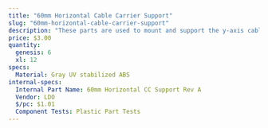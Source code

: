 ```yaml
---
title: "60mm Horizontal Cable Carrier Support"
slug: "60mm-horizontal-cable-carrier-support"
description: "These parts are used to mount and support the y-axis cable carrier. The gusset also functions as an area for cables, tubes, and LED light strips to be routed through."
price: $3.00
quantity:
  genesis: 6
  xl: 12
specs:
  Material: Gray UV stabilized ABS
internal-specs:
  Internal Part Name: 60mm Horizontal CC Support Rev A
  Vendor: LDO
  $/pc: $1.01
  Component Tests: Plastic Part Tests
---
```


